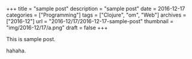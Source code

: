 +++
title = "sample post"
description = "sample post"
date = 2016-12-17
categories = ["Programming"]
tags = ["Clojure", "om", "Web"]
archives = ["2016-12"]
url = "2016-12/17/2016-12-17-sample-post"
thumbnail = "img/2016-12/17/a.png"
draft = false
+++

This is sample post.

<!--more-->

hahaha.

